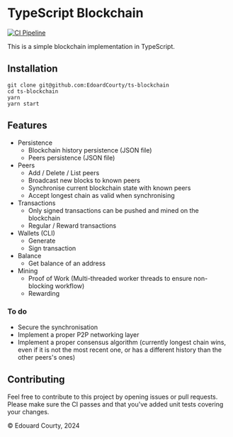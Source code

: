 # TypeScript Blockchain

[![CI Pipeline](https://github.com/EdouardCourty/ts-blockchain/actions/workflows/main.yml/badge.svg)](https://github.com/EdouardCourty/ts-blockchain/actions/workflows/main.yml)

This is a simple blockchain implementation in TypeScript.

## Installation

```shell
git clone git@github.com:EdoardCourty/ts-blockchain
cd ts-blockchain
yarn
yarn start
```

## Features

- Persistence
  - Blockchain history persistence (JSON file)
  - Peers persistence (JSON file)
- Peers
  - Add / Delete / List peers
  - Broadcast new blocks to known peers
  - Synchronise current blockchain state with known peers
  - Accept longest chain as valid when synchronising
- Transactions
  - Only signed transactions can be pushed and mined on the blockchain
  - Regular / Reward transactions
- Wallets (CLI)
  - Generate
  - Sign transaction
- Balance
  - Get balance of an address
- Mining
  - Proof of Work (Multi-threaded worker threads to ensure non-blocking workflow)
  - Rewarding

### To do

- Secure the synchronisation
- Implement a proper P2P networking layer
- Implement a proper consensus algorithm (currently longest chain wins, even if it is not the most recent one, or has a different history than the other peers's ones)

## Contributing

Feel free to contribute to this project by opening issues or pull requests. <br />
Please make sure the CI passes and that you've added unit tests covering your changes.

&copy; Edouard Courty, 2024
